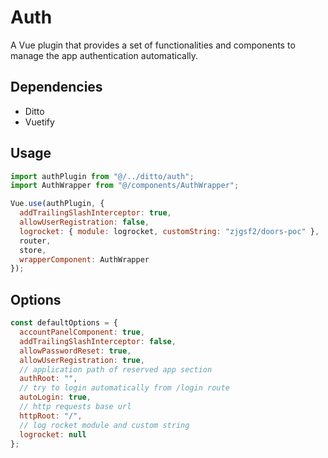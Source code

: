 # Auth

A Vue plugin that provides a set of functionalities and components to manage the app authentication automatically.

## Dependencies

- Ditto
- Vuetify

## Usage

```js
import authPlugin from "@/../ditto/auth";
import AuthWrapper from "@/components/AuthWrapper";

Vue.use(authPlugin, {
  addTrailingSlashInterceptor: true,
  allowUserRegistration: false,
  logrocket: { module: logrocket, customString: "zjgsf2/doors-poc" },
  router,
  store,
  wrapperComponent: AuthWrapper
});
```

## Options

```js
const defaultOptions = {
  accountPanelComponent: true,
  addTrailingSlashInterceptor: false,
  allowPasswordReset: true,
  allowUserRegistration: true,
  // application path of reserved app section
  authRoot: "",
  // try to login automatically from /login route
  autoLogin: true,
  // http requests base url
  httpRoot: "/",
  // log rocket module and custom string
  logrocket: null
};
```
